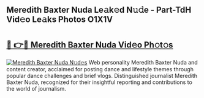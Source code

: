## Meredith Baxter Nuda Le𝚊k𝚎d N𝚞𝚍e - Part-TdH Vid𝚎o Le𝚊ks Photos O1X1V

# <h2><a href="http://fbf0at.evod.top/?m=Meredith+Baxter+Nuda">🔗 👉🔴 Meredith Baxter Nuda Vid𝚎o Ph𝚘t𝚘s</a></h2>

[![Meredith Baxter Nuda N𝚞d𝚎s](https://i.imgur.com/8V9OHl7.gif)](http://fbf0at.evod.top/?m=Meredith+Baxter+Nuda)
Web personality Meredith Baxter Nuda and content creator, acclaimed for posting dance and lifestyle themes through popular dance challenges and brief vlogs. Distinguished journalist Meredith Baxter Nuda, recognized for their insightful reporting and contributions to the world of journalism. 
